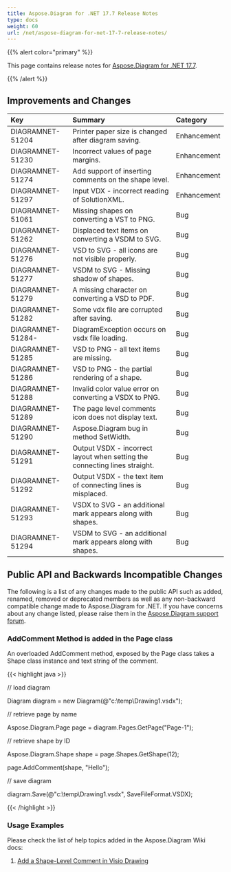 ```yaml
---
title: Aspose.Diagram for .NET 17.7 Release Notes
type: docs
weight: 60
url: /net/aspose-diagram-for-net-17-7-release-notes/
---
```


{{% alert color="primary" %}} 

This page contains release notes for [Aspose.Diagram for .NET 17.7](https://www.nuget.org/packages/Aspose.Diagram/17.7.0).

{{% /alert %}} 
## **Improvements and Changes**

|**Key**|**Summary**|**Category**|
| :- | :- | :- |
|DIAGRAMNET-51204|Printer paper size is changed after diagram saving.|Enhancement|
|DIAGRAMNET-51230|Incorrect values of page margins.|Enhancement|
|DIAGRAMNET-51274|Add support of inserting comments on the shape level.|Enhancement|
|DIAGRAMNET-51297|Input VDX - incorrect reading of SolutionXML.|Enhancement|
|DIAGRAMNET-51061|Missing shapes on converting a VST to PNG.|Bug|
|DIAGRAMNET-51262|Displaced text items on converting a VSDM to SVG.|Bug|
|DIAGRAMNET-51276|VSD to SVG - all icons are not visible properly.|Bug|
|DIAGRAMNET-51277|VSDM to SVG - Missing shadow of shapes.|Bug|
|DIAGRAMNET-51279|A missing character on converting a VSD to PDF.|Bug|
|DIAGRAMNET-51282|Some vdx file are corrupted after saving.|Bug|
|DIAGRAMNET-51284-|DiagramException occurs on vsdx file loading.|Bug|
|DIAGRAMNET-51285|VSD to PNG - all text items are missing.|Bug|
|DIAGRAMNET-51286|VSD to PNG - the partial rendering of a shape.|Bug|
|DIAGRAMNET-51288|Invalid color value error on converting a VSDX to PNG.|Bug|
|DIAGRAMNET-51289|The page level comments icon does not display text.|Bug|
|DIAGRAMNET-51290|Aspose.Diagram bug in method SetWidth.|Bug|
|DIAGRAMNET-51291|Output VSDX - incorrect layout when setting the connecting lines straight.|Bug|
|DIAGRAMNET-51292|Output VSDX - the text item of connecting lines is misplaced.|Bug|
|DIAGRAMNET-51293|VSDX to SVG - an additional mark appears along with shapes.|Bug|
|DIAGRAMNET-51294|VSDM to SVG - an additional mark appears along with shapes.|Bug|
## **Public API and Backwards Incompatible Changes**
The following is a list of any changes made to the public API such as added, renamed, removed or deprecated members as well as any non-backward compatible change made to Aspose.Diagram for .NET. If you have concerns about any change listed, please raise them in the [Aspose.Diagram support forum](https://forum.aspose.com/c/diagram).
### **AddComment Method is added in the Page class**
An overloaded AddComment method, exposed by the Page class takes a Shape class instance and text string of the comment.

{{< highlight java >}}

 // load diagram

Diagram diagram = new Diagram(@"c:\temp\Drawing1.vsdx");

// retrieve page by name

Aspose.Diagram.Page page = diagram.Pages.GetPage("Page-1");

// retrieve shape by ID

Aspose.Diagram.Shape shape = page.Shapes.GetShape(12);

page.AddComment(shape, "Hello");

// save diagram

diagram.Save(@"c:\temp\Drawing1.vsdx", SaveFileFormat.VSDX);

{{< /highlight >}}
### **Usage Examples**
Please check the list of help topics added in the Aspose.Diagram Wiki docs: 

1. [Add a Shape-Level Comment in Visio Drawing](/diagram/net/working-with-comments/#workingwithcomments-addashape-levelcommentinvisiodrawing)
